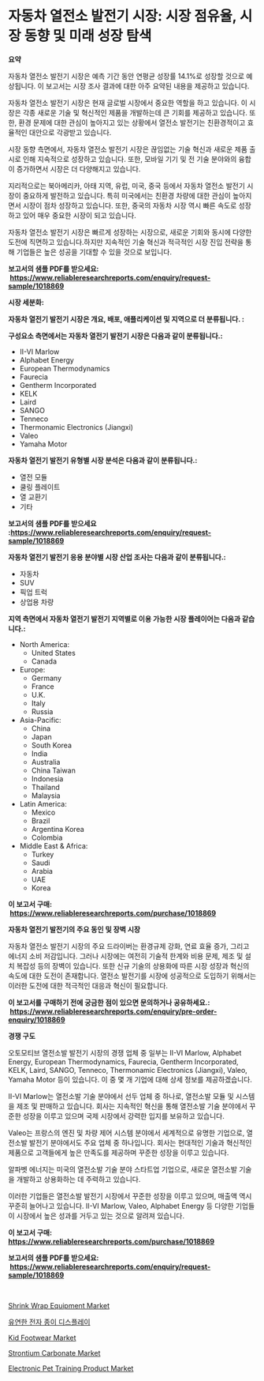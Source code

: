<p><h1>자동차 열전소 발전기 시장: 시장 점유율, 시장 동향 및 미래 성장 탐색</h1></p><p><strong>요약</strong></p>
<p><p>자동차 열전소 발전기 시장은 예측 기간 동안 연평균 성장률 14.1%로 성장할 것으로 예상됩니다. 이 보고서는 시장 조사 결과에 대한 아주 요약된 내용을 제공하고 있습니다. </p><p>자동차 열전소 발전기 시장은 현재 글로벌 시장에서 중요한 역할을 하고 있습니다. 이 시장은 각종 새로운 기술 및 혁신적인 제품을 개발하는데 큰 기회를 제공하고 있습니다. 또한, 환경 문제에 대한 관심이 높아지고 있는 상황에서 열전소 발전기는 친환경적이고 효율적인 대안으로 각광받고 있습니다. </p><p>시장 동향 측면에서, 자동차 열전소 발전기 시장은 끊임없는 기술 혁신과 새로운 제품 출시로 인해 지속적으로 성장하고 있습니다. 또한, 모바일 기기 및 전 기술 분야와의 융합이 증가하면서 시장은 더 다양해지고 있습니다. </p><p>지리적으로는 북아메리카, 아태 지역, 유럽, 미국, 중국 등에서 자동차 열전소 발전기 시장이 중요하게 발전하고 있습니다. 특히 미국에서는 친환경 차량에 대한 관심이 높아지면서 시장이 점차 성장하고 있습니다. 또한, 중국의 자동차 시장 역시 빠른 속도로 성장하고 있어 매우 중요한 시장이 되고 있습니다. </p><p>자동차 열전소 발전기 시장은 빠르게 성장하는 시장으로, 새로운 기회와 동시에 다양한 도전에 직면하고 있습니다.하지만 지속적인 기술 혁신과 적극적인 시장 진입 전략을 통해 기업들은 높은 성공을 기대할 수 있을 것으로 보입니다.</p></p>
<p><strong>보고서의 샘플 PDF를 받으세요: &nbsp;<a href="https://www.reliableresearchreports.com/enquiry/request-sample/1018869">https://www.reliableresearchreports.com/enquiry/request-sample/1018869</a></strong></p>
<p><strong>시장 세분화:</strong></p>
<p><strong> 자동차 열전기 발전기 시장은 개요, 배포, 애플리케이션 및 지역으로 더 분류됩니다. :</strong></p>
<p><strong>구성요소 측면에서는 자동차 열전기 발전기 시장은 다음과 같이 분류됩니다.:</strong></p>
<p><ul><li>II-VI Marlow</li><li>Alphabet Energy</li><li>European Thermodynamics</li><li>Faurecia</li><li>Gentherm Incorporated</li><li>KELK</li><li>Laird</li><li>SANGO</li><li>Tenneco</li><li>Thermonamic Electronics (Jiangxi)</li><li>Valeo</li><li>Yamaha Motor</li></ul></p>
<p><strong> 자동차 열전기 발전기 유형별 시장 분석은 다음과 같이 분류됩니다.:</strong></p>
<p><ul><li>열전 모듈</li><li>쿨링 플레이트</li><li>열 교환기</li><li>기타</li></ul></p>
<p><strong>보고서의 샘플 PDF를 받으세요 :<a href="https://www.reliableresearchreports.com/enquiry/request-sample/1018869">https://www.reliableresearchreports.com/enquiry/request-sample/1018869</a></strong></p>
<p><strong> 자동차 열전기 발전기 응용 분야별 시장 산업 조사는 다음과 같이 분류됩니다.:</strong></p>
<p><ul><li>자동차</li><li>SUV</li><li>픽업 트럭</li><li>상업용 차량</li></ul></p>
<p><strong>지역 측면에서 자동차 열전기 발전기 지역별로 이용 가능한 시장 플레이어는 다음과 같습니다.:</strong></p>
<p><ul>
    <li>
        North America:
        <ul>
            <li>United States</li>
            <li>Canada</li>
        </ul>
    </li>
    <li>
        Europe:
        <ul>
            <li>Germany</li>
            <li>France</li>
            <li>U.K.</li>
            <li>Italy</li>
            <li>Russia</li>
        </ul>
    </li>
    <li>
        Asia-Pacific:
        <ul>
            <li>China</li>
            <li>Japan</li>
            <li>South Korea</li>
            <li>India</li>
            <li>Australia</li>
            <li>China Taiwan</li>
            <li>Indonesia</li>
            <li>Thailand</li>
            <li>Malaysia</li>
        </ul>
    </li>
    <li>
        Latin America:
        <ul>
            <li>Mexico</li>
            <li>Brazil</li>
            <li>Argentina Korea</li>
            <li>Colombia</li>
        </ul>
    </li>
    <li>
        Middle East & Africa:
        <ul>
            <li>Turkey</li>
            <li>Saudi</li>
            <li>Arabia</li>
            <li>UAE</li>
            <li>Korea</li>
        </ul>
    </li>
    </ul></p>
<p><strong>이 보고서 구매: &nbsp;<a href="https://www.reliableresearchreports.com/purchase/1018869">https://www.reliableresearchreports.com/purchase/1018869</a></strong></p>
<p><strong>자동차 열전기 발전기의 주요 동인 및 장벽 시장</strong></p>
<p><p>자동차 열전소 발전기 시장의 주요 드라이버는 환경규제 강화, 연료 효율 증가, 그리고 에너지 소비 저감입니다. 그러나 시장에는 여전히 기술적 한계와 비용 문제, 제조 및 설치 복잡성 등의 장벽이 있습니다. 또한 신규 기술의 상용화에 따른 시장 성장과 혁신의 속도에 대한 도전이 존재합니다. 열전소 발전기를 시장에 성공적으로 도입하기 위해서는 이러한 도전에 대한 적극적인 대응과 혁신이 필요합니다.</p></p>
<p><strong>이 보고서를 구매하기 전에 궁금한 점이 있으면 문의하거나 공유하세요.: &nbsp;<a href="https://www.reliableresearchreports.com/enquiry/pre-order-enquiry/1018869">https://www.reliableresearchreports.com/enquiry/pre-order-enquiry/1018869</a></strong></p>
<p><strong>경쟁 구도</strong></p>
<p><p>오토모티브 열전소발 발전기 시장의 경쟁 업체 중 일부는 II-VI Marlow, Alphabet Energy, European Thermodynamics, Faurecia, Gentherm Incorporated, KELK, Laird, SANGO, Tenneco, Thermonamic Electronics (Jiangxi), Valeo, Yamaha Motor 등이 있습니다. 이 중 몇 개 기업에 대해 상세 정보를 제공하겠습니다.</p><p>II-VI Marlow는 열전소발 기술 분야에서 선두 업체 중 하나로, 열전소발 모듈 및 시스템을 제조 및 판매하고 있습니다. 회사는 지속적인 혁신을 통해 열전소발 기술 분야에서 꾸준한 성장을 이루고 있으며 국제 시장에서 강력한 입지를 보유하고 있습니다.</p><p>Valeo는 프랑스의 엔진 및 차량 제어 시스템 분야에서 세계적으로 유명한 기업으로, 열전소발 발전기 분야에서도 주요 업체 중 하나입니다. 회사는 현대적인 기술과 혁신적인 제품으로 고객들에게 높은 만족도를 제공하며 꾸준한 성장을 이루고 있습니다.</p><p>알파벳 에너지는 미국의 열전소발 기술 분야 스타트업 기업으로, 새로운 열전소발 기술을 개발하고 상용화하는 데 주력하고 있습니다. </p><p>이러한 기업들은 열전소발 발전기 시장에서 꾸준한 성장을 이루고 있으며, 매출액 역시 꾸준히 늘어나고 있습니다. II-VI Marlow, Valeo, Alphabet Energy 등 다양한 기업들이 시장에서 높은 성과를 거두고 있는 것으로 알려져 있습니다.</p></p>
<p><strong>이 보고서 구매: &nbsp; <a href="https://www.reliableresearchreports.com/purchase/1018869">https://www.reliableresearchreports.com/purchase/1018869</a></strong></p>
<p><strong>보고서의 샘플 PDF를 받으세요: &nbsp;<a href="https://www.reliableresearchreports.com/enquiry/request-sample/1018869">https://www.reliableresearchreports.com/enquiry/request-sample/1018869</a></strong><strong></strong></p>
<p>&nbsp;</p>
<p><p><a href="https://view.publitas.com/reportprime-1/shrink-wrap-equipment-market-research-report-forecasted-for-period-from-2024-2031-by-market-type-market-application-and-region/">Shrink Wrap Equipment Market</a></p><p><a href="https://medium.com/@estelwisozk1/%EC%9C%A0%EC%97%B0%ED%95%9C-%EC%A0%84%EC%9E%90-%EC%A2%85%EC%9D%B4-%EB%94%94%EC%8A%A4%ED%94%8C%EB%A0%88%EC%9D%B4-%EC%8B%9C%EC%9E%A5-%EA%B7%9C%EB%AA%A8-%EB%B0%8F-%EC%8B%9C%EC%9E%A5-%EB%8F%99%ED%96%A5-%EC%99%84%EC%A0%84%ED%95%9C-%EC%82%B0%EC%97%85-%EA%B0%9C%EC%9A%94-2024%EB%85%84%EB%B6%80%ED%84%B0-2031%EB%85%84-b93055fdee0f">유연한 전자 종이 디스플레이</a></p><p><a href="https://github.com/zjyglelu/Market-Research-Report-List-2/blob/main/kid-footwear-market.md">Kid Footwear Market</a></p><p><a href="https://gratis-rainforest-2ca.notion.site/Strontium-Carbonate-Market-Size-Market-Share-and-Global-Market-Analysis-Report-2024-2031-64fdc214d3d74768b577127bba93cd65">Strontium Carbonate Market</a></p><p><a href="https://github.com/elizabethdagraca/Market-Research-Report-List-2/blob/main/electronic-pet-training-product-market.md">Electronic Pet Training Product Market</a></p></p>